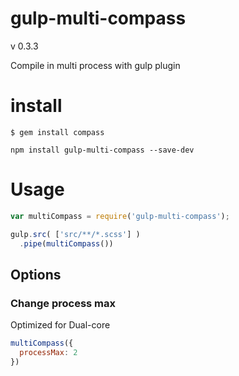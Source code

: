 # gulp-multi-compass
v 0.3.3

Compile in multi process with gulp plugin


# install

```
$ gem install compass
```

```
npm install gulp-multi-compass --save-dev
```

# Usage

```js
var multiCompass = require('gulp-multi-compass');

gulp.src( ['src/**/*.scss'] )
  .pipe(multiCompass())
```

## Options


### Change process max

Optimized for Dual-core
```js
multiCompass({
  processMax: 2
})
```
